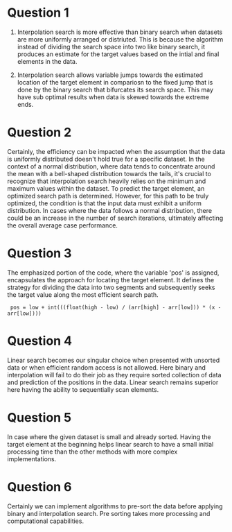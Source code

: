 # Question 1

1. Interpolation search is more effective than binary search when datasets are more uniformly arranged or distriuted. This is because the algorithm instead of dividing the search space into two like binary search, it produces an estimate for the target values based on the intial and final elements in the data. 

2. Interpolation search allows variable jumps towards the estimated location of the target element in compariosn to the fixed jump that is done by the binary search that bifurcates its search space. This may have sub optimal results when data is skewed towards the extreme ends.

# Question 2

Certainly, the efficiency can be impacted when the assumption that the data is uniformly distributed doesn't hold true for a specific dataset. In the context of a normal distribution, where data tends to concentrate around the mean with a bell-shaped distribution towards the tails, it's crucial to recognize that interpolation search heavily relies on the minimum and maximum values within the dataset. To predict the target element, an optimized search path is determined. However, for this path to be truly optimized, the condition is that the input data must exhibit a uniform distribution. In cases where the data follows a normal distribution, there could be an increase in the number of search iterations, ultimately affecting the overall average case performance.

# Question 3 

The emphasized portion of the code, where the variable 'pos' is assigned, encapsulates the approach for locating the target element. It defines the strategy for dividing the data into two segments and subsequently seeks the target value along the most efficient search path.

```
 pos = low + int(((float(high - low) / (arr[high] - arr[low])) * (x - arr[low]))) 
```


# Question 4

Linear search becomes our singular choice when presented with unsorted data or when efficient random access is not allowed. Here binary and interpolation will fail to do their job as they require sorted collection of data and prediction of the positions in the data. Linear search remains superior here having the ability to sequentially scan elements. 


# Question 5

In case where the given dataset is small and already sorted. Having the target element at the beginning helps linear search to have a small initial processing time than the other methods with more complex implementations.

# Question 6

Certainly we can implement algorithms to pre-sort the data before applying binary and interpolation search. Pre sorting takes more processing and computational capabilities. 




